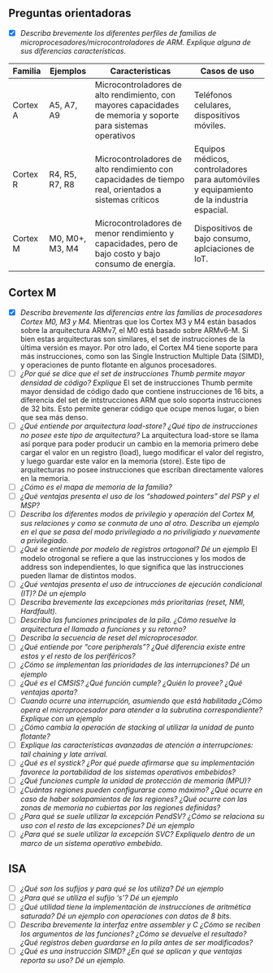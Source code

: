 ## Preguntas orientadoras

- [X]  *Describa brevemente los diferentes perfiles de familias de microprocesadores/microcontroladores de ARM. Explique alguna de sus diferencias características.*

|Familia |Ejemplos |Características |Casos de uso |
---| ---| ---| ---|
Cortex A| A5, A7, A9| Microcontroladores de alto rendimiento, con mayores capacidades de memoria y soporte para sistemas operativos| Teléfonos celulares, dispositivos móviles.|
Cortex R| R4, R5, R7, R8| Microcontroladores de alto rendimiento con capacidades de tiempo real, orientados a sistemas críticos| Equipos médicos, controladores para automóviles y equipamiento de la industria espacial.|
Cortex M| M0, M0+, M3, M4 | Microcontroladores de menor rendimiento y capacidades, pero de bajo costo y bajo consumo de energía.| Dispositivos de bajo consumo, aplciaciones de IoT. |


## Cortex M

- [X] *Describa brevemente las diferencias entre las familias de procesadores Cortex M0, M3 y M4.*
Mientras que los Cortex M3 y M4 están basados sobre la arquitectura ARMv7, el M0 está basado sobre ARMv6-M. Si bien estas arquitecturas son similares, el set de instrucciones de la última versión es mayor. Por otro lado, el Cortex M4 tiene soporte para más instrucciones, como son las Single Instruction Multiple Data (SIMD), y operaciones de punto flotante en algunos procesadores.
- [ ] *¿Por qué se dice que el set de instrucciones Thumb permite mayor densidad de código? Explique*
El set de instrucciones Thumb permite mayor densidad de código dado que contiene instrucciones de 16 bits, a diferencia del set de intstrucciones ARM que solo soporta instrucciones de 32 bits. Esto permite generar código que ocupe menos lugar, o bien que sea más denso.
- [ ] *¿Qué entiende por arquitectura load-store? ¿Qué tipo de instrucciones no posee este tipo de arquitectura?*
La arquitectura load-store se llama así porque para poder producir un cambio en la memoria primero debe cargar el valor en un registro (load), luego modificar el valor del registro, y luego guardar este valor en la memoria (store). Este tipo de arquitecturas no posee instrucciones que escriban directamente valores en la memoria.
- [ ] *¿Cómo es el mapa de memoria de la familia?*
- [ ] *¿Qué ventajas presenta el uso de los “shadowed pointers” del PSP y el MSP?*
- [ ] *Describa los diferentes modos de privilegio y operación del Cortex M, sus relaciones y como se conmuta de uno al otro. Describa un ejemplo en el que se pasa del modo privilegiado a no priviligiado y nuevamente a privilegiado.*
- [ ] *¿Qué se entiende por modelo de registros ortogonal? Dé un ejemplo*
El modelo otrogonal se refiere a que las instrucciones y los modos de address son independientes, lo que significa que las instrucciones pueden llamar de distintos modos.
- [ ] *¿Qué ventajas presenta el uso de intrucciones de ejecución condicional (IT)? Dé un ejemplo*
- [ ] *Describa brevemente las excepciones más prioritarias (reset, NMI, Hardfault).*
- [ ] *Describa las funciones principales de la pila. ¿Cómo resuelve la arquitectura el llamado a funciones y su retorno?*
- [ ] *Describa la secuencia de reset del microprocesador.*
- [ ] *¿Qué entiende por “core peripherals”? ¿Qué diferencia existe entre estos y el resto de los periféricos?*
- [ ] *¿Cómo se implementan las prioridades de las interrupciones? Dé un ejemplo*
- [ ] *¿Qué es el CMSIS? ¿Qué función cumple? ¿Quién lo provee? ¿Qué ventajas aporta?*
- [ ] *Cuando ocurre una interrupción, asumiendo que está habilitada ¿Cómo opera el microprocesador para atender a la subrutina correspondiente? Explique con un ejemplo*
- [ ] *¿Cómo cambia la operación de stacking al utilizar la unidad de punto flotante?*
- [ ] *Explique las características avanzadas de atención a interrupciones: tail chaining y late arrival.*
- [ ] *¿Qué es el systick? ¿Por qué puede afirmarse que su implementación favorece la portabilidad de los sistemas operativos embebidos?*
- [ ] *¿Qué funciones cumple la unidad de protección de memoria (MPU)?*
- [ ] *¿Cuántas regiones pueden configurarse como máximo? ¿Qué ocurre en caso de haber solapamientos de las regiones? ¿Qué ocurre con las zonas de memoria no cubiertas por las regiones definidas?*
- [ ] *¿Para qué se suele utilizar la excepción PendSV? ¿Cómo se relaciona su uso con el resto de las excepciones? Dé un ejemplo*
- [ ] *¿Para qué se suele utilizar la excepción SVC? Expliquelo dentro de un marco de un sistema operativo embebido.*

## ISA
- [ ] *¿Qué son los sufijos y para qué se los utiliza? Dé un ejemplo*
- [ ] *¿Para qué se utiliza el sufijo ‘s’? Dé un ejemplo*
- [ ] *¿Qué utilidad tiene la implementación de instrucciones de aritmética saturada? Dé un ejemplo con operaciones con datos de 8 bits.*
- [ ] *Describa brevemente la interfaz entre assembler y C ¿Cómo se reciben los argumentos de las funciones? ¿Cómo se devuelve el resultado? ¿Qué registros deben guardarse en la pila antes de ser modificados?*
- [ ] *¿Qué es una instrucción SIMD? ¿En qué se aplican y que ventajas reporta su uso? Dé un
ejemplo.*
